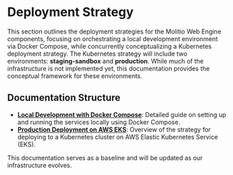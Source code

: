 # Deployment Strategy

This section outlines the deployment strategies for the Molitio Web Engine components, focusing on orchestrating a local development environment via Docker Compose, while concurrently conceptualizing a Kubernetes deployment strategy. The Kubernetes strategy will include two environments: **staging-sandbox** and **production**. While much of the infrastructure is not implemented yet, this documentation provides the conceptual framework for these environments.

## Documentation Structure

- **[Local Development with Docker Compose](./LocalDevelopmentDockerCompose.md)**: Detailed guide on setting up and running the services locally using Docker Compose.
- **[Production Deployment on AWS EKS](./ProductionAWSEKS.md)**: Overview of the strategy for deploying to a Kubernetes cluster on AWS Elastic Kubernetes Service (EKS).

This documentation serves as a baseline and will be updated as our infrastructure evolves.